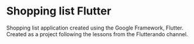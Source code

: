 # Shopping list Flutter
Shopping list application created using the Google Framework, Flutter. Created as a project following the lessons from the Flutterando channel.
